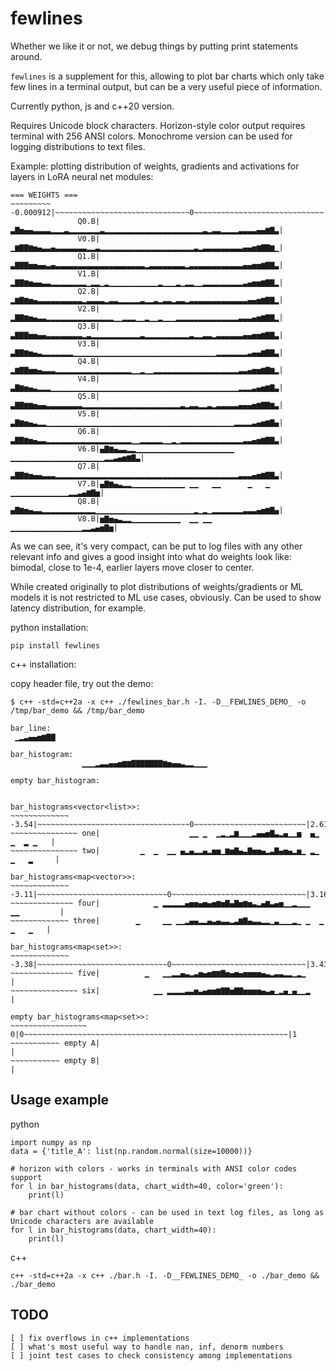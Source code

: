 # fewlines

Whether we like it or not, we debug things by putting print statements around.

`fewlines` is a supplement for this, allowing to plot bar charts which only take few lines in a terminal output, but can be a very useful piece of information.

Currently python, js and c++20 version.

Requires Unicode block characters.
Horizon-style color output requires terminal with 256 ANSI colors.
Monochrome version can be used for logging distributions to text files. 

Example: plotting distribution of weights, gradients and activations for layers in LoRA neural net modules:

```
=== WEIGHTS ===
~~~~~~~~~ -0.000912|~~~~~~~~~~~~~~~~~~~~~~~~~~~~~~0~~~~~~~~~~~~~~~~~~~~~~~~~~~~~|0.000912
               Q0.B|▃▇▅▄▄▃▃▃▃▂▂▂▃▂▂▂▂▂▂▂▃▂▂▂▂▂▂▂▂▂▂▂▂▂▂▂▂▂▂▂▂▂▂▃▂▃▃▂▂▂▂▃▃▃▃▄▄▆▇▃|
               V0.B|▁▆▇▇▆▅▄▃▃▄▃▃▃▃▃▃▃▂▂▃▂▂▂▂▂▂▂▂▂▂▂▂▂▂▂▂▂▂▂▂▂▃▂▃▃▃▃▃▃▃▃▃▄▄▅▆▇▇▆▁|
               Q1.B|▃▇▇▇▅▅▄▄▃▄▃▃▃▃▃▃▃▃▃▃▃▃▃▃▃▃▃▃▃▃▂▃▃▃▃▃▃▃▃▂▃▃▃▃▃▃▃▃▃▃▃▃▄▄▅▅▆▇▇▃|
               V1.B|▂▇▇▆▅▄▄▃▃▂▂▂▂▂▂▂▂▁▂▂▁▂▁▁▁▁▁▁▁▁▁▁▁▂▁▁▁▂▁▂▂▁▁▂▂▂▂▂▂▂▂▂▃▄▅▅▆▇▇▂|
               Q2.B|▂▆▇▆▅▄▃▃▃▃▃▃▃▃▃▃▂▃▃▃▃▂▃▃▂▂▂▂▂▃▂▂▃▂▃▃▂▃▃▂▃▃▃▃▃▃▃▃▃▃▃▃▃▄▄▅▆▇▇▂|
               V2.B|▂▇▇▆▅▄▃▃▂▂▂▂▂▂▂▂▂▂▂▂▂▂▂▁▁▂▂▂▁▁▂▁▁▂▁▁▁▂▂▂▂▂▂▂▂▂▂▂▂▂▂▃▃▃▄▅▆▇▇▂|
               Q3.B|▃▇▇▇▅▅▄▄▃▃▃▃▃▃▃▃▂▃▂▂▂▂▂▂▂▂▂▂▂▃▂▂▂▂▂▂▂▂▂▂▃▂▂▃▃▂▃▃▃▃▃▃▄▄▅▅▆▇▇▃|
               V3.B|▃▇▇▆▅▄▃▂▂▂▂▂▂▂▁▁▁▁▁▁▁▁▁▁▁▁▁▁▁▁▁▁▁▁▁▁▁▁▁▁▁▁▁▁▁▁▂▂▂▂▂▂▂▃▄▄▆▇▇▃|
               Q4.B|▂▆▇▇▅▅▄▃▃▃▂▂▂▂▂▂▂▂▂▂▂▂▂▂▂▂▂▁▁▂▁▁▂▂▂▂▂▂▂▂▂▂▂▂▂▂▂▂▂▂▂▃▃▄▅▅▆▇▆▂|
               V4.B|▃▇▆▅▄▃▂▂▂▁▁▁▁▁▁▁▁▁▁▁▁▁▁▁▁▁▁▁▁▁▁▁▁▁▁▁▁▁▁▁▁▁▁▁▁▁▁▁▁▁▁▂▂▂▃▄▅▆▇▃|
               Q5.B|▃▇▇▆▆▅▄▄▃▃▃▃▃▃▃▃▂▂▂▂▂▂▂▂▂▂▂▂▂▂▂▂▂▂▂▂▂▂▃▂▃▃▂▂▃▂▃▃▃▃▃▄▄▄▅▆▇▇▆▃|
               V5.B|▃▇▆▅▄▃▂▂▁▁▁▁▁▁▁▁▁▁▁▁▁▁▁▁▁▁▁▁▁▁▁▁▁▁▁▁▁▁▁▁▁▁▁▁▁▁▁▁▁▁▂▂▂▂▃▄▅▆▇▄|
               Q6.B|▃▇▇▆▅▄▃▃▂▂▂▂▂▂▂▂▂▂▂▂▂▂▂▂▂▂▂▁▁▂▂▂▂▂▁▁▂▁▂▂▂▂▂▂▂▂▂▂▂▂▂▂▃▃▄▅▆▇▇▃|
               V6.B|▄▇▆▄▃▃▂▂▁▁▁▁▁▁▁▁▁▁▁▁▁▁▁▁▁▁▁▁▁▁ ▁▁▁▁▁▁▁▁▁▁▁▁▁▁▁▁▁▁▁▁▁▂▂▃▄▅▆▇▃|
               Q7.B|▃▇▇▆▅▄▄▃▃▃▂▂▂▂▂▂▂▂▂▂▂▂▂▂▂▂▂▂▂▂▂▂▂▂▂▂▂▂▂▂▂▂▂▂▂▂▂▂▂▂▂▃▃▃▄▅▆▇▇▃|
               V7.B|▄▇▆▄▃▂▂▁▁▁▁▁▁▁▁▁▁▁▁ ▁▁   ▁▁      ▁   ▁  ▁▁▁▁▁▁▁▁▁▁▁▁▁▂▂▃▄▆▇▅|
               Q8.B|▄▇▆▅▄▃▃▂▂▂▂▂▂▂▂▂▂▂▂▁▁▁▁▁▁▁▁▁▁▁▁▁▁▁▁▁▁▁▁▁▁▂▁▂▁▂▂▂▂▂▂▂▃▃▃▄▅▆▇▄|
               V8.B|▅▇▅▄▃▂▂▁▁▁▁▁▁▁▁▁▁▁  ▁▁ ▁▁            ▁▁▁▁▁▁▁▁▁▁▁▁▁▁▁▁▂▂▃▄▅▇▅|
```

As we can see, it's very compact, can be put to log files with any other relevant info and gives a good insight into what do weights look like: bimodal, close to 1e-4, earlier layers move closer to center. 

While created originally to plot distributions of weights/gradients or ML models it is not restricted to ML use cases, obviously. Can be used to show latency distribution, for example.

python installation:
```
pip install fewlines
```

c++ installation:

copy header file, try out the demo:

```
$ c++ -std=c++2a -x c++ ./fewlines_bar.h -I. -D__FEWLINES_DEMO_ -o /tmp/bar_demo && /tmp/bar_demo

bar_line: 
 ▁▂▃▄▄▅▆▇▇

bar_histogram: 
                ▁▁▁▂▃▃▄▄▅▆▆▇▇▇▇▇▇▇▆▅▄▄▃▂▂▁▁▁                

empty bar_histogram: 
                                                            

bar_histograms<vector<list>>: 
~~~~~~~~~~~~~ -3.54|~~~~~~~~~~~~~~~~~~~~~~~~~~~~~~~~~~0~~~~~~~~~~~~~~~~~~~~~~~~~|2.61
~~~~~~~~~~~~~~~ one|                    ▁▁ ▁  ▁▂▁▂▆▁▁▁▂▄▄▅▇▃▂▄▁▁▅  ▄▁  ▁  ▂ ▁   |
~~~~~~~~~~~~~~~ two|         ▁  ▁  ▁▁ ▄▂▄▂▂▄▂▅▅▁▆▅▇▄▃▇▅▅▄▂▃▇▄▅▄▂▅▁ ▂▁ ▁   ▂     |

bar_histograms<map<vector>>: 
~~~~~~~~~~~~~ -3.11|~~~~~~~~~~~~~~~~~~~~~~~~~~~~~0~~~~~~~~~~~~~~~~~~~~~~~~~~~~~~|3.16
~~~~~~~~~~~~~~ four|            ▁ ▂▂▂▂▂▄▅▅▄▅▄▅▆▅▇▄▇▅▆▅▃▂▄▆▃▄▅▁▁▂▁▁▁  ▁▁         |
~~~~~~~~~~~~~ three|        ▁     ▁▁ ▁▁▂▄▄▂▂▄▃▄▃▃▂▃▆▇▄▃▃▂▂▁▃▁▁▁▂▁ ▁  ▁  ▁   ▁   |

bar_histograms<map<set>>: 
~~~~~~~~~~~~~ -3.38|~~~~~~~~~~~~~~~~~~~~~~~~~~~~~0~~~~~~~~~~~~~~~~~~~~~~~~~~~~~~|3.43
~~~~~~~~~~~~~~ five|          ▁   ▁▁▂▂▄▃▂▃▅▄▅▆▆▇▅▄▅▄▅▅▅▅▄▃▂▃▃▂▂▁▂▁              |
~~~~~~~~~~~~~~~ six|            ▁▁ ▂▂▂▂▃▃▅▃▄▅▅▆▇▇▅▇▇▅▅▅▅▄▃▄▁▂▄▁▄▁▁▂             |

empty bar_histograms<map<set>>: 
~~~~~~~~~~~~~~~~~ 0|0~~~~~~~~~~~~~~~~~~~~~~~~~~~~~~~~~~~~~~~~~~~~~~~~~~~~~~~~~~~|1
~~~~~~~~~~~ empty A|                                                            |
~~~~~~~~~~~ empty B|                                                            |
```

## Usage example


python
```
import numpy as np
data = {'title_A': list(np.random.normal(size=10000))}

# horizon with colors - works in terminals with ANSI color codes support
for l in bar_histograms(data, chart_width=40, color='green'):
    print(l)

# bar chart without colors - can be used in text log files, as long as Unicode characters are available
for l in bar_histograms(data, chart_width=40):
    print(l)

```

c++
```
c++ -std=c++2a -x c++ ./bar.h -I. -D__FEWLINES_DEMO_ -o ./bar_demo && ./bar_demo
```

## TODO

```
[ ] fix overflows in c++ implementations
[ ] what's most useful way to handle nan, inf, denorm numbers
[ ] joint test cases to check consistency among implementations
```